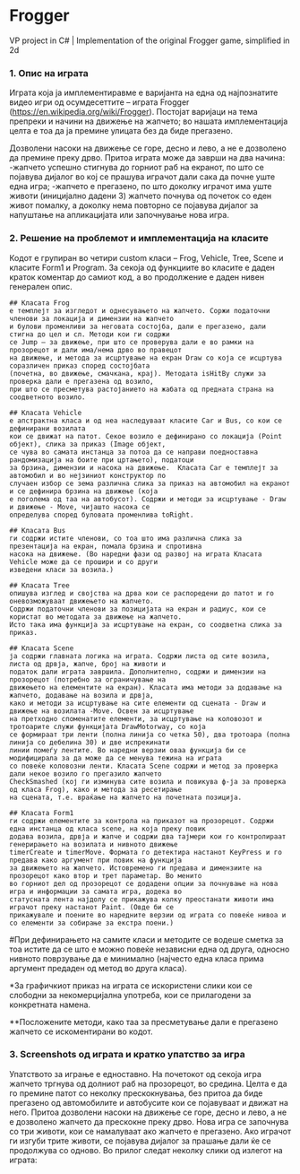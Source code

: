 
# Frogger

VP project in C# | Implementation of the original Frogger game, simplified in 2d

### 1. Oпис на играта
Играта која ја имплементиравме е варијанта на една од најпознатите видео игри  од oсумдесеттите 
– играта Frogger (https://en.wikipedia.org/wiki/Frogger). Постојат варијаци на тема препреки и начини 
на движење на жапчето; во нашата имплементација целта е тоа да ја премине улицата без да биде прегазено. 

Дозволени насоки на движење се горе, десно и лево, а не е дозволено да премине преку дрво. 
Притоа играта може да заврши на два начина:
-жапчето успешно стигнува до горниот раб на екранот, по што се појавува дијалог во кој се прашува 
играчот дали сака да почне уште една игра;
-жапчето е прегазено, по што доколку играчот има уште животи (иницијално дадени 3) жапчето почнува 
од почеток со еден живот помалку, а доколку нема повторно се појавува дијалог за напуштање на апликацијата 
или започнување нова игра. 

### 2. Решение на проблемот и имплементација на класите
Кодот е групиран во четири custom класи – Frog, Vehicle, Tree,  Scene и класите Form1 и Program. 
За секоја од функциите во класите е даден краток коментар до самиот код, а во продолжение е даден 
нивен генерален опис.

	## Класата Frog 
	е темплејт за изгледот и однесувањето на жапчето. Соржи податочни членови за локација и димензии на жапчето 
	и булови променливи за неговата состојба, дали е прегазено, дали стигна до цел и сл. Методи кои ги содржи 
	се Jump – за движење, при што се проверува дали е во рамки на прозорецот и дали има/нема дрво во правецот 
	на движење, и метода за исцртување на екран Draw со која се исцртува соразличен приказ според состојбата 
	(почетна, во движење, смачкана, крај). Методата isHitBy служи за проверка дали е прегазена од возило, 
	при што се пресметува растојанието на жабата од предната страна на соодветното возило.

	## Класата Vehicle 
	e апстрактна класа и од неа наследуваат класите Car и Bus, со кои се дефинирани возилата 
	кои се движат на патот. Секое возило е дефинирано со локација (Point објект), слика за приказ (Image објект, 
	се чува во самата инстанца за потоа да се направи поедноставна рандомизација на боите при цртањето), податоци 
	за брзина, димензии и насока на движење.  Класата Car е темплејт за автомобил и во нејзиниот конструктор по 
	случаен избор се зема различна слика за приказ на автомобил на екранот и се дефинира брзина на движење (која 
	е поголема од таа на автобусот). Содржи и методи за исцртување - Draw и движење - Move, чијашто насока се 
	определува според буловата променлива toRight. 

	## Класата Bus 
	ги содржи истите членови, со тоа што има различна слика за презентација на екран, помала брзина и спротивна 
	насока на движење. (Во наредни фази од развој на играта Класата Vehicle може да се прошири и со други 
	изведени класи за возила.)

	## Класата Tree 
	опишува изглед и својства на дрва кои се распоредени до патот и го оневозможуваат движењето на жапчето. 
	Содржи податочни членови за позицијата на екран и радиус, кои се користат во методата за движење на жапчето. 
	Исто така има функција за исцртување на екран, со соодветна слика за приказ.

	## Класата Scene 
	ја содржи главната логика на играта. Содржи листа од сите возила, листа од дрвја, жапче, број на животи и 
	податок дали играта завршила. Дополнително, содржи и димензии на прозорецот (потребно за ограничување на 
	движењето на елементите на екран). Класата има методи за додавање на жапчето, додавање на возила и дрвја, 
	како и методи за исцртување на сите елементи од сцената - Draw и движење на возилата -Move. Освен за исцртување 
	на претходно споменатите елементи, за исцртување на коловозот и тротоарите служи функцијата DrawMotorway, со која 
	се формираат три ленти (полна линија со четка 50), два тротоара (полна линија со дебелина 30) и две испрекинати 
	линии помеѓу лентите. Во наредни верзии оваа функција би се модифицирала за да може да се менува тежина на играта 
	со повеќе коловозни ленти. Класата Scene содржи и метод за проверка дали некое возило го прегазило жапчето 
	CheckSmashed (кој ги изминува сите возила и повикува ф-ја за проверка од класа Frog), како и метода за ресетирање 
	на сцената, т.е. враќање на жапчето на почетната позиција.

	## Класата Form1 
	ги содржи елементите за контрола на приказот на прозорецот. Содржи една инстанца од класа scene, на која преку повик 
	додава возила, дрвја и жапче и содржи два тајмери кои го контролираат генерирањето на возилата и нивното движење 
	timerCreate и timerMove. Формата го детектира настанот KeyPress и го предава како аргумент при повик на функција 
	за движењето на жапчето. Истовремено ги предава и димензиите на прозорецот како втор и трет параметар. Во менито 
	во горниот дел од прозорецот се додадени опции за почнување на нова игра и информации за самата игра, додека во 
	статусната лента најдолу се прикажува колку преостанати животи има играчот преку настанот Paint. (Овде би се 
	прикажувале и поените во наредните верзии од играта со повеќе нивоа и со елементи за собирање за екстра поени.)

#При дефинирањето на самите класи и методите се водеше сметка за тоа истите да се што е можно повеќе независни 
една од друга, односно нивното поврзување да е минимално (најчесто една класа прима аргумент предаден од метод во 
друга класа).

*За графичкиот приказ на играта се искористени слики кои се слободни за некомерцијална употреба, кои се прилагодени за 
конкретната намена.

**Посложените методи, како таа за пресметување дали е прегазено жапчето се искоментирани во кодот. 

### 3. Screenshots од играта и кратко упатство за игра

Упатството за играње е едноставно. На почетокот од секоја игра жапчето тргнува од долниот раб на прозорецот, во средина. 
Целта е да го премине патот со неколку прескокнувања,  без притоа да биде прегазено од автомобилите и автобусите кои се 
појавуваат и движат на него. Притоа дозволени насоки на движење се горе, десно и лево, а не е дозволено жапчето да 
прескокне преку дрво. Нова игра се започнува со три животи, кои се намалуваат ако жапчето е прегазено. Ако играчот ги изгуби 
трите животи, се појавува дијалог за прашање дали ќе се продолжува со одново. Во прилог следат неколку слики од излегот на играта:




